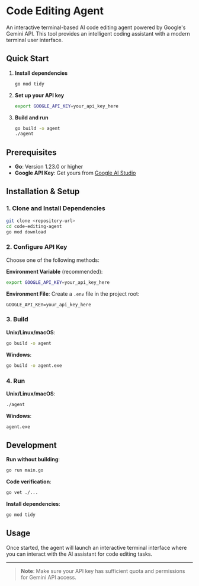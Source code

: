 # Code Editing Agent

An interactive terminal-based AI code editing agent powered by Google's Gemini API. This tool provides an intelligent coding assistant with a modern terminal user interface.

## Quick Start

1. **Install dependencies**
   ```bash
   go mod tidy
   ```

2. **Set up your API key**
   ```bash
   export GOOGLE_API_KEY=your_api_key_here
   ```

3. **Build and run**
   ```bash
   go build -o agent
   ./agent
   ```

## Prerequisites

- **Go**: Version 1.23.0 or higher
- **Google API Key**: Get yours from [Google AI Studio](https://makersuite.google.com/app/apikey)

## Installation & Setup

### 1. Clone and Install Dependencies

```bash
git clone <repository-url>
cd code-editing-agent
go mod download
```

### 2. Configure API Key

Choose one of the following methods:

**Environment Variable** (recommended):
```bash
export GOOGLE_API_KEY=your_api_key_here
```

**Environment File**:
Create a `.env` file in the project root:
```env
GOOGLE_API_KEY=your_api_key_here
```

### 3. Build

**Unix/Linux/macOS**:
```bash
go build -o agent
```

**Windows**:
```cmd
go build -o agent.exe
```

### 4. Run

**Unix/Linux/macOS**:
```bash
./agent
```

**Windows**:
```cmd
agent.exe
```

## Development

**Run without building**:
```bash
go run main.go
```

**Code verification**:
```bash
go vet ./...
```

**Install dependencies**:
```bash
go mod tidy
```

## Usage

Once started, the agent will launch an interactive terminal interface where you can interact with the AI assistant for code editing tasks.

---

> **Note**: Make sure your API key has sufficient quota and permissions for Gemini API access.